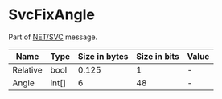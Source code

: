 # SvcFixAngle

Part of [NET/SVC](../netsvc.md) message.

| Name | Type | Size in bytes | Size in bits | Value |
| --- | --- | --- | --- | --- |
| Relative | bool | 0.125 | 1 | - |
| Angle | int[] | 6 | 48 | - |
